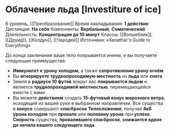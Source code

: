 # Облачение льда [Investiture of ice]
6 уровень, [[Преобразование]]
Время накладывания: **1 действие**
Дистанция: **На себя**
Компоненты: **Вербальный**, **Соматический**
Длительность: **Концентрация до 10 минут**
Классы: [[Волшебник]], [[Друид]], [[Колдун]], [[Чародей]]
Источники: «Xanathar's Guide to Everything»

До конца заклинания ваше тело покрывается инеем, и вы получаете следующие преимущества:

- **Иммунитет к урону холодом**, а также **сопротивление урону огнём**
- Вы **игнорируете труднопроходимую местность** из **льда** или **снега**
- Земля в **радиусе 10 футов** вокруг вас **покрывается льдом** и является **труднопроходимой местностью**, перемещающейся вместе с вами
- Вы можете **действием** создать **15-футовый конус морозного ветра**, исходящий из вашей руки в выбранном направлении. Все существа в **конусе** совершают **спасбросок Телосложения**, получая **4к6 урона холодом** при **провале** или **половину урона** при **успехе**. **Скорость** существа, **провалившего спасбросок**, **снижается вдвое до начала вашего следующего хода**